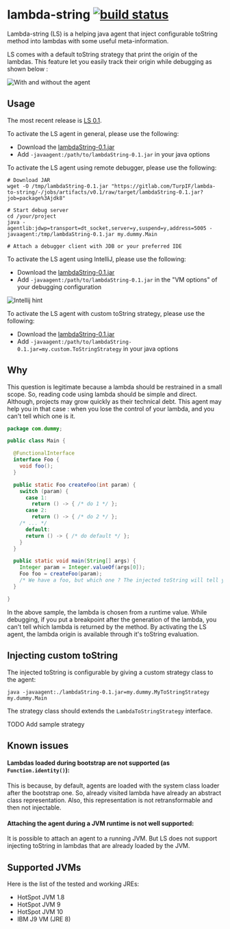 # lambda-string [![build status](https://gitlab.com/TurpIF/lambda-to-string/badges/master/build.svg)](https://gitlab.com/TurpIF/lambda-to-string/commits/master)

Lambda-string (LS) is a helping java agent that inject configurable toString method into lambdas with some useful meta-information.

LS comes with a default toString strategy that print the origin of the lambdas. This feature let you easily track their origin while debugging as shown below :

![With and without the agent](https://gitlab.com/TurpIF/lambda-to-string/raw/master/doc/with-without.gif)

## Usage

The most recent release is [LS 0.1](https://gitlab.com/TurpIF/lambda-to-string/tags/v0.1).

To activate the LS agent in general, please use the following:
- Download the [lambdaString-0.1.jar](https://gitlab.com/TurpIF/lambda-to-string/-/jobs/artifacts/v0.1/raw/target/lambdaString-0.1.jar?job=package%3Ajdk8)
- Add `-javaagent:/path/to/lambdaString-0.1.jar` in your java options


To activate the LS agent using remote debugger, please use the following:
```shell
# Download JAR
wget -O /tmp/lambdaString-0.1.jar "https://gitlab.com/TurpIF/lambda-to-string/-/jobs/artifacts/v0.1/raw/target/lambdaString-0.1.jar?job=package%3Ajdk8"

# Start debug server
cd /your/project
java -agentlib:jdwp=transport=dt_socket,server=y,suspend=y,address=5005 -javaagent:/tmp/lambdaString-0.1.jar my.dummy.Main

# Attach a debugger client with JDB or your preferred IDE
```


To activate the LS agent using IntelliJ, please use the following:
- Download the [lambdaString-0.1.jar](https://gitlab.com/TurpIF/lambda-to-string/-/jobs/artifacts/v0.1/raw/target/lambdaString-0.1.jar?job=package%3Ajdk8)
- Add `-javaagent:/path/to/lambdaString-0.1.jar` in the "VM options" of your debugging configuration

![Intellij hint](https://gitlab.com/TurpIF/lambda-to-string/raw/master/doc/intellij-usage.png)


To activate the LS agent with custom toString strategy, please use the following:
- Download the [lambdaString-0.1.jar](https://gitlab.com/TurpIF/lambda-to-string/-/jobs/artifacts/v0.1/raw/target/lambdaString-0.1.jar?job=package%3Ajdk8)
- Add `-javaagent:/path/to/lambdaString-0.1.jar=my.custom.ToStringStrategy` in your java options


## Why

This question is legitimate because a lambda should be restrained in a small scope.
So, reading code using lambda should be simple and direct.
Although, projects may grow quickly as their technical debt.
This agent may help you in that case : when you lose the control of your lambda, and you can't tell which one is it.

```java
package com.dummy;

public class Main {

  @FunctionalInterface
  interface Foo {
    void foo();
  }

  public static Foo createFoo(int param) {
    switch (param) {
      case 1:
        return () -> { /* do 1 */ };
      case 2:
        return () -> { /* do 2 */ };
    /* ... */
      default:
      return () -> { /* do default */ };
    }
  }

  public static void main(String[] args) {
    Integer param = Integer.valueOf(args[0]);
    Foo foo = createFoo(param);
    /* We have a foo, but which one ? The injected toString will tell you */
  }

}
```

In the above sample, the lambda is chosen from a runtime value.
While debugging, if you put a breakpoint after the generation of the lambda, you can't tell which lambda is returned by the method.
By activating the LS agent, the lambda origin is available through it's toString evaluation.

## Injecting custom toString

The injected toString is configurable by giving a custom strategy class to the agent:

```shell
java -javaagent:./lambdaString-0.1.jar=my.dummy.MyToStringStrategy my.dummy.Main
```

The strategy class should extends the `LambdaToStringStrategy` interface.

TODO Add sample strategy

## Known issues

#### Lambdas loaded during bootstrap are not supported (as `Function.identity()`):

This is because, by default, agents are loaded with the system class loader after the bootstrap one.
So, already visited lambda have already an abstract class representation. Also, this representation is not
retransformable and then not injectable.

#### Attaching the agent during a JVM runtime is not well supported:

It is possible to attach an agent to a running JVM.
But LS does not support injecting toString in lambdas that are already loaded by the JVM.

## Supported JVMs

Here is the list of the tested and working JREs:
- HotSpot JVM 1.8
- HotSpot JVM 9
- HotSpot JVM 10
- IBM J9 VM (JRE 8)

